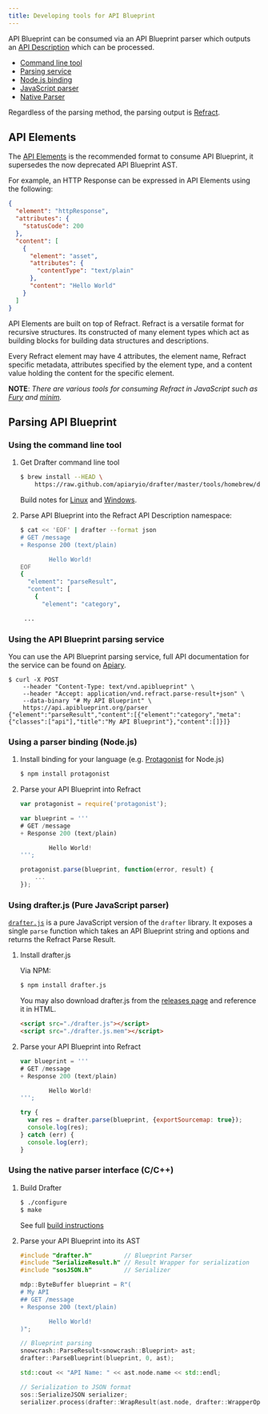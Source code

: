 ```yaml
---
title: Developing tools for API Blueprint
---
```


API Blueprint can be consumed via an API Blueprint parser which outputs an [API Description](https://github.com/refractproject/refract-spec/blob/master/namespaces/api-description-namespace.md) which can be processed.

- [Command line tool](#using-the-command-line-tool)
- [Parsing service](#using-the-api-blueprint-parsing-service)
- [Node.js binding](#using-a-parser-binding-node-js)
- [JavaScript parser](#using-drafter-js-pure-javascript-parser)
- [Native Parser](#using-the-native-parser-interface-c-c)

Regardless of the parsing method, the parsing output is [Refract](https://github.com/refractproject/refract-spec).

## API Elements

The [API Elements](http://api-elements.readthedocs.org/) is the recommended format to consume API Blueprint, it supersedes the now deprecated API Blueprint AST. 

For example, an HTTP Response can be expressed in API Elements using the following:

```json
{
  "element": "httpResponse",
  "attributes": {
    "statusCode": 200
  },
  "content": [
    {
      "element": "asset",
      "attributes": {
        "contentType": "text/plain"
      },
      "content": "Hello World"
    }
  ]
}
```

API Elements are built on top of Refract. Refract is a versatile format for recursive structures. Its constructed of many element types which act as building blocks for building data structures and descriptions.

Every Refract element may have 4 attributes, the element name, Refract specific metadata, attributes specified by the element type, and a content value holding the content for the specific element.

**NOTE**: *There are various tools for consuming Refract in JavaScript such as [Fury](https://github.com/apiaryio/fury.js) and [minim](https://github.com/refractproject/minim).*

## Parsing API Blueprint

### Using the command line tool

1. Get Drafter command line tool

    ```sh
    $ brew install --HEAD \
        https://raw.github.com/apiaryio/drafter/master/tools/homebrew/drafter.rb
    ```

    Build notes for [Linux](https://github.com/apiaryio/drafter#drafter-command-line-tool) and [Windows](https://github.com/apiaryio/drafter/wiki/Building-on-Windows).

2. Parse API Blueprint into the Refract API Description namespace:

    ```sh
    $ cat << 'EOF' | drafter --format json
    # GET /message
    + Response 200 (text/plain)

            Hello World!
    EOF
    {
      "element": "parseResult",
      "content": [
        {
          "element": "category",

     ...
    ```

### Using the API Blueprint parsing service

You can use the API Blueprint parsing service, full API documentation for the service can be found on [Apiary](http://docs.apiblueprintapi.apiary.io/).

```shell
$ curl -X POST
    --header "Content-Type: text/vnd.apiblueprint" \
    --header "Accept: application/vnd.refract.parse-result+json" \
    --data-binary "# My API Blueprint" \
    https://api.apiblueprint.org/parser
{"element":"parseResult","content":[{"element":"category","meta":{"classes":["api"],"title":"My API Blueprint"},"content":[]}]}
```

### Using a parser binding (Node.js)

1. Install binding for your language (e.g. [Protagonist](https://github.com/apiaryio/protagonist) for Node.js)

    ```sh
    $ npm install protagonist
    ```

2. Parse your API Blueprint into Refract

    ```javascript
    var protagonist = require('protagonist');

    var blueprint = '''
    # GET /message
    + Response 200 (text/plain)

            Hello World!
    ''';

    protagonist.parse(blueprint, function(error, result) {
        ...
    });
    ```

### Using drafter.js (Pure JavaScript parser)

[`drafter.js`](https://github.com/apiaryio/drafter#drafterjs) is a pure JavaScript version of the `drafter` library. It exposes a single `parse` function which takes an API Blueprint string and options and returns the Refract Parse Result.

1. Install drafter.js

    Via NPM:

    ```sh
    $ npm install drafter.js
    ```

    You may also download drafter.js from the [releases page](https://github.com/apiaryio/drafter/releases) and reference it in HTML.

    ```html
    <script src="./drafter.js"></script>
    <script src="./drafter.js.mem"></script>
    ```

2. Parse your API Blueprint into Refract

    ```javascript
    var blueprint = '''
    # GET /message
    + Response 200 (text/plain)

            Hello World!
    ''';

    try {
      var res = drafter.parse(blueprint, {exportSourcemap: true});
      console.log(res);
    } catch (err) {
      console.log(err);
    }
    ```

### Using the native parser interface (C/C++)

1. Build Drafter

    ```sh
    $ ./configure
    $ make
    ```

    See full [build instructions](https://github.com/apiaryio/drafter#build)

2. Parse your API Blueprint into its AST

    ```c++
    #include "drafter.h"         // Blueprint Parser
    #include "SerializeResult.h" // Result Wrapper for serialization
    #include "sosJSON.h"         // Serializer

    mdp::ByteBuffer blueprint = R"(
    # My API
    ## GET /message
    + Response 200 (text/plain)

            Hello World!
    )";

    // Blueprint parsing
    snowcrash::ParseResult<snowcrash::Blueprint> ast;
    drafter::ParseBlueprint(blueprint, 0, ast);

    std::cout << "API Name: " << ast.node.name << std::endl;

    // Serialization to JSON format
    sos::SerializeJSON serializer;
    serializer.process(drafter::WrapResult(ast.node, drafter::WrapperOptions(drafter::RefractASTType)), std::cout);
    ```

